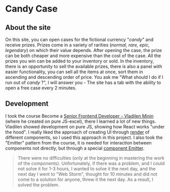 # Candy Case

## About the site
On this site, you can open cases for the fictional currency "*candy*" and receive prizes. Prizes come in a variety of rarities (*normal, rare, epic, legendary*) on which their value depends. After opening the case, the prize can be both cheaper and more expensive than the cost of the case. All the prizes you win can be added to your inventory or sold. In the inventory, there is an opportunity to sell the available prizes, there is also a panel with easier functionality, you can sell all the items at once, sort them in ascending and descending order of price. You ask me "What should I do if I run out of *candy* ?", I will answer you - The site has a tab with the ability to open a free case every 2 minutes.

## Development
I took the course Become a [Senior Frontend Developer - Vladilen Minin][1] (where he created on pure JS-excel), there I learned a lot of new things. Vladilen showed development on pure JS, showing how React works "under the hood". I really liked the approach of creating UI through [render](src/core/AppComponent.js) of different components, so I used this approach in this project. I also took the "Emitter" pattern from the course, it is needed for interaction between components not directly, but through a special [component Emitter](src/core/Emitter.js).
> There were no difficulties (only at the beginning in mastering the work of the components). Unfortunately, if there was a problem, and I could not solve it for 1-3 hours, I wanted to solve it the next day, and the next day I went to "Web Storm", thought for 10 minutes and did not come to a solution for anyone, threw it the next day. As a result, I solved the problem.

[1]: https://vladilen.ru/excel?utm_source=youtube&utm_medium=social&utm_campaign=jsexcel&utm_content=video
